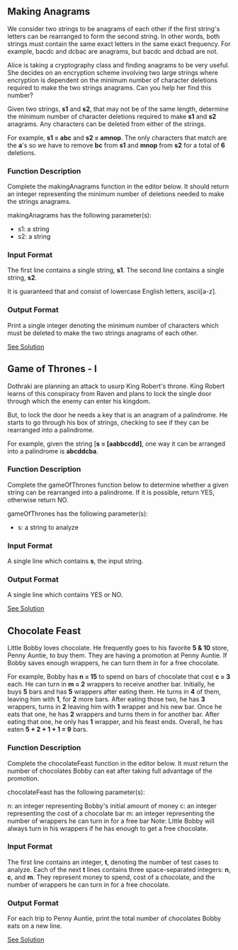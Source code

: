 ## Making Anagrams

We consider two strings to be anagrams of each other if the first string's letters can be rearranged to form the second string. In other words, both strings must contain the same exact letters in the same exact frequency. For example, bacdc and dcbac are anagrams, but bacdc and dcbad are not.

Alice is taking a cryptography class and finding anagrams to be very useful. She decides on an encryption scheme involving two large strings where encryption is dependent on the minimum number of character deletions required to make the two strings anagrams. Can you help her find this number?

Given two strings, **s1** and **s2**, that may not be of the same length, determine the minimum number of character deletions required to make **s1** and **s2** anagrams. Any characters can be deleted from either of the strings.

For example, **s1 = abc** and **s2 = amnop**. The only characters that match are the **a**'s so we have to remove **bc** from **s1** and **mnop** from **s2** for a total of **6**  deletions.

### Function Description

Complete the makingAnagrams function in the editor below. It should return an integer representing the minimum number of deletions needed to make the strings anagrams.

makingAnagrams has the following parameter(s):

- s1: a string
- s2: a string

### Input Format

The first line contains a single string, **s1**.
The second line contains a single string, **s2**.

It is guaranteed that  and  consist of lowercase English letters, ascii[a-z].

### Output Format

Print a single integer denoting the minimum number of characters which must be deleted to make the two strings anagrams of each other.

[See Solution](../practice/makingAnagrams.js)


##  Game of Thrones - I

Dothraki are planning an attack to usurp King Robert's throne. King Robert learns of this conspiracy from Raven and plans to lock the single door through which the enemy can enter his kingdom.

But, to lock the door he needs a key that is an anagram of a palindrome. He starts to go through his box of strings, checking to see if they can be rearranged into a palindrome.

For example, given the string [**s = [aabbccdd]**, one way it can be arranged into a palindrome is **abcddcba**.

### Function Description

Complete the gameOfThrones function below to determine whether a given string can be rearranged into a palindrome. If it is possible, return YES, otherwise return NO.

gameOfThrones has the following parameter(s):

- s: a string to analyze

### Input Format

A single line which contains **s**, the input string.

### Output Format

A single line which contains YES or NO.

[See Solution](../practice/gameOfThrones.js)

## Chocolate Feast

Little Bobby loves chocolate. He frequently goes to his favorite **5 & 10**  store, Penny Auntie, to buy them. They are having a promotion at Penny Auntie. If Bobby saves enough wrappers, he can turn them in for a free chocolate.

For example, Bobby has **n = 15** to spend on bars of chocolate that cost **c = 3**  each. He can turn in **m = 2** wrappers to receive another bar. Initially, he buys **5** bars and has **5**  wrappers after eating them. He turns in **4**  of them, leaving him with **1**, for **2** more bars. After eating those two, he has **3** wrappers, turns in **2**  leaving him with **1** wrapper and his new bar. Once he eats that one, he has **2** wrappers and turns them in for another bar. After eating that one, he only has **1** wrapper, and his feast ends. Overall, he has eaten **5 + 2 + 1 + 1 = 9** bars.

### Function Description

Complete the chocolateFeast function in the editor below. It must return the number of chocolates Bobby can eat after taking full advantage of the promotion.

chocolateFeast has the following parameter(s):

n: an integer representing Bobby's initial amount of money
c: an integer representing the cost of a chocolate bar
m: an integer representing the number of wrappers he can turn in for a free bar
Note: Little Bobby will always turn in his wrappers if he has enough to get a free chocolate.

### Input Format

The first line contains an integer, **t**, denoting the number of test cases to analyze.
Each of the next **t** lines contains three space-separated integers: **n**, **c**, and **m**. They represent money to spend, cost of a chocolate, and the number of wrappers he can turn in for a free chocolate.

### Output Format

For each trip to Penny Auntie, print the total number of chocolates Bobby eats on a new line.

[See Solution](../practice/chocolateFeast.js)